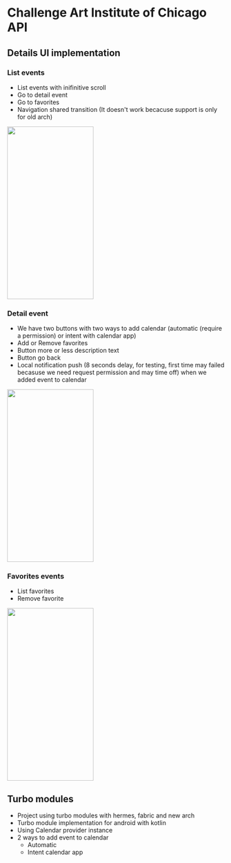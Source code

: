 # Challenge Art Institute of Chicago API

## Details UI implementation

### List events

- List events with inifinitive scroll
- Go to detail event
- Go to favorites
- Navigation shared transition (It doesn't work becacuse support is only for old arch)

<img src="https://github.com/joseocabarcas/challenge-chicaco-api-android-modules/assets/8315391/e72c3779-d03c-4296-9b26-48af1860ecb3" width="200" height="400">

### Detail event

- We have two buttons with two ways to add calendar (automatic (require a permission) or intent with calendar app)
- Add or Remove favorites
- Button more or less description text
- Button go back
- Local notification push (8 seconds delay, for testing, first time may failed becasuse we need request permission and may time off) when we added event to calendar

<img src="https://github.com/joseocabarcas/challenge-chicaco-api-android-modules/assets/8315391/b1820662-06b1-477c-afc1-06cb7d7475f4" width="200" height="400">

### Favorites events

- List favorites
- Remove favorite

<img src="https://github.com/joseocabarcas/challenge-chicaco-api-android-modules/assets/8315391/7aaf2f49-d15a-4519-a8b8-4d1b9111dff2" width="200" height="400">


## Turbo modules

- Project using turbo modules with hermes, fabric and new arch
- Turbo module implementation for android with kotlin
- Using Calendar provider instance
- 2 ways to add event to calendar
    * Automatic
    * Intent calendar app